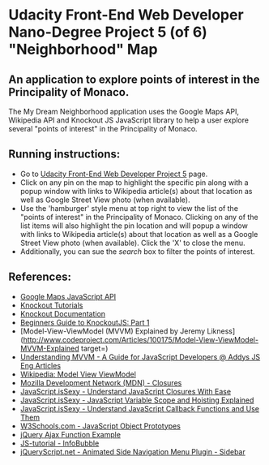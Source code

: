 # Udacity Front-End Web Developer Nano-Degree Project 5 (of 6) "Neighborhood" Map

## An application to explore points of interest in the Principality of Monaco.

The My Dream Neighborhood application uses the Google Maps API, Wikipedia API and Knockout JS JavaScript 
library to help a user explore several "points of interest" in the Principality of Monaco.

## Running instructions:
* Go to [Udacity Front-End Web Developer Project 5](http://cygnusx1z.github.io) page. 
* Click on any pin on the map to highlight the specific pin along with a popup window with links to Wikipedia article(s) 
about that location as well as Google Street View photo (when available). 
* Use the 'hamburger' style menu at top right to view the list of the "points of interest" in the Principality of Monaco. 
Clicking on any of the list items will also highlight the pin location and will popup a window with links to Wikipedia 
article(s) about that location as well as a Google Street View photo (when available). Click the 'X' to close the menu.
* Additionally, you can sue the _search_ box to filter the points of interest. 

## References:

*   [Google Maps JavaScript API](https://developers.google.com/maps/documentation/javascript/)
*   [Knockout Tutorials](http://learn.knockoutjs.com/#/?tutorial=intro)
*   [Knockout Documentation](http://knockoutjs.com/documentation/introduction.html)
*   [Beginners Guide to KnockoutJS: Part 1](http://www.sitepoint.com/beginners-guide-to-knockoutjs-part-1/)
*   [Model-View-ViewModel (MVVM) Explained by Jeremy Likness](http://www.codeproject.com/Articles/100175/Model-View-ViewModel-MVVM-Explained target=)
*   [Understanding MVVM - A Guide for JavaScript Developers @ Addys JS Eng Articles](http://addyosmani.com/blog/understanding-mvvm-a-guide-for-javascript-developers/)
*   [Wikipedia: Model View ViewModel](https://en.wikipedia.org/wiki/Model_View_ViewModel)
*   [Mozilla Development Network (MDN) - Closures](https://developer.mozilla.org/en-US/docs/Web/JavaScript/Closures)
*   [JavaScript.isSexy - Understand JavaScript Closures With Ease](http://javascriptissexy.com/understand-javascript-closures-with-ease/)
*   [JavaScript.isSexy - JavaScript Variable Scope and Hoisting Explained](http://javascriptissexy.com/javascript-variable-scope-and-hoisting-explained/)
*   [JavaScript.isSexy - Understand JavaScript Callback Functions and Use Them](http://javascriptissexy.com/understand-javascript-callback-functions-and-use-them/)
*   [W3Schools.com - JavaScript Object Prototypes](http://www.w3schools.com/js/js_object_prototypes.asp)
*   [jQuery Ajax Function Example](http://www.jquery4u.com/function-demos/index.php?function=ajax)
*   [JS-tutorial - InfoBubble](http://js-tutorial.com/infobubble-47)
*   [jQueryScript.net - Animated Side Navigation Menu Plugin - Sidebar](http://www.jqueryscript.net/menu/jQuery-Animated-Side-Navigation-Menu-Plugin-Sidebar.html)
